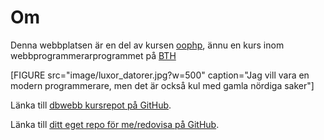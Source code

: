 ---
---
Om
=========================


Denna webbplatsen är en del av kursen [oophp](https://dbwebb.se/kurser/oophp-v4), ännu en kurs inom webbprogrammerarprogrammet på [BTH](https://www.bth.se/)


[FIGURE src="image/luxor_datorer.jpg?w=500" caption="Jag vill vara en modern programmerare, men det är också kul med gamla nördiga saker"]





Länka till [dbwebb kursrepot på GitHub](https://github.com/dbwebbse/oophp-v4).

Länka till [ditt eget repo för me/redovisa på GitHub](https://github.com/klaswarna/oophp.git).

